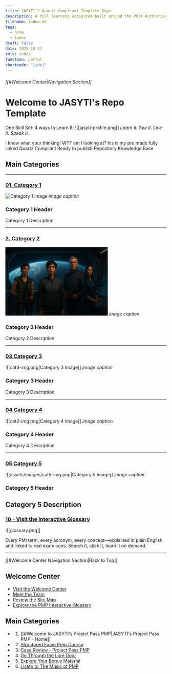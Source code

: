 ```yaml
---
title: JASYTI'S Quartz Compliant Template Repo
description: A full learning ecosystem built around the PMI® Authorized Exam Prep Workbook v3.2. One site, four worlds—learn it, see it, live it, and speak it.
filename: index.md
tags:
  - home
  - index
draft: false
date: 2025-10-12
role: index
function: portal
shortcode: "[idx]"
---
```

###### [[#Welcome Center|Navigation Section]]
# Welcome to JASYTI's Repo Template  
 One Skill Set: 4 ways to Learn It: 
![[jasyti-profile.png]]
*Learn it. See it. Live it. Speak it.*

I know what your thinking! WTF am I looking at?  his is my pre made fully linked Quartz Compliant Ready to publish Repository Knowledge Base
## Main Categories
---
### [01. Category 1](01-category-1/index.md)
![Category 1 Image](cat1-img.png)
*image caption*
### Category 1 Header
Category 1 Description

---
### [2. Category 2](02-category-2/index.md)  
![Category 2 Image](assets/images/cat2-img.png)
*image caption*
### Category 2 Header
Category 2 Description

---
### [03 Category 3](03-category-3/index.md)

![[cat3-img.png|Category 3 Image]]
*image caption*
### Category 3 Header
Category 3 Description

---
### [04 Category 4](04-category-4/index.md)

![[cat2-img.png|Category 4 Image]]
*image caption*
### Category 4 Header
Category 4 Description

---
### [05 Category 5](05-category-5/index.md)

![[assets/images/cat5-img.png|Category 5 Image]]
*image caption*
### Category 5 Header
Category 5 Description
---
### [10 - Visit the Interactive Glossary](9-glossary.md)  

![[glossary.png]]

Every PMI term, every acronym, every concept—explained in plain English and linked to real exam cues. Search it, click it, learn it on demand.  

---
[[#Welcome Center Navigation Section|Back to Top]]
## Welcome Center
- [Visit the Welcome Center](00-welcome/index.md)
- [Meet the Team](1-team-pmp.md) 
- [Review the Site Map](6-site-map.md)
- [Explore the PMP Interactive Glossary](5-glossary.md)
##  Main Categories
- 1. [[#Welcome to JASYTI's Project Pass PMP|JASYTI's Project Pass PMP - Home]]
- 2. [Structured Exam Prep Course](01-category-1/index.md)
- 3. [Case Review - Project Pass PMP](02-category-2/index.md)
- 4. [Go Through the Lore Door](03-category-3/index.md)
- 5. [Explore Your Bonus Material](04-category-4/index.md)
- 6. [Listen to The Music of PMP](10-jukebox/Index.md)






